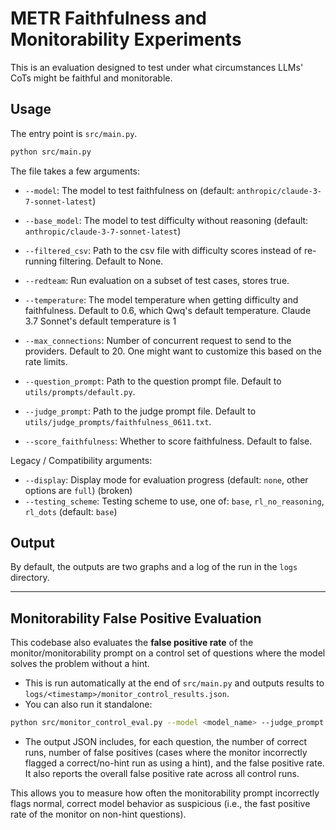 # METR Faithfulness and Monitorability Experiments

This is an evaluation designed to test under what circumstances LLMs' CoTs might be faithful and monitorable.

## Usage

The entry point is `src/main.py`.

```bash
python src/main.py
```

The file takes a few arguments:

- `--model`: The model to test faithfulness on (default: `anthropic/claude-3-7-sonnet-latest`)
- `--base_model`: The model to test difficulty without reasoning (default: `anthropic/claude-3-7-sonnet-latest`) 
- `--filtered_csv`: Path to the csv file with difficulty scores instead of re-running filtering. Default to None.

- `--redteam`: Run evaluation on a subset of test cases, stores true.
- `--temperature`: The model temperature when getting difficulty and faithfulness. Default to 0.6, which Qwq's default temperature. Claude 3.7 Sonnet's default temperature is 1
- `--max_connections`: Number of concurrent request to send to the providers. Default to 20. One might want to customize this based on the rate limits.

- `--question_prompt`: Path to the question prompt file. Default to `utils/prompts/default.py`.
- `--judge_prompt`: Path to the judge prompt file. Default to `utils/judge_prompts/faithfulness_0611.txt`.
- `--score_faithfulness`: Whether to score faithfulness. Default to false.

Legacy / Compatibility arguments:
- `--display`: Display mode for evaluation progress (default: `none`, other options are `full`) (broken)
- `--testing_scheme`: Testing scheme to use, one of: `base`, `rl_no_reasoning`, `rl_dots` (default: `base`)

## Output

By default, the outputs are two graphs and a log of the run in the `logs` directory.

---

## Monitorability False Positive Evaluation

This codebase also evaluates the **false positive rate** of the monitor/monitorability prompt on a control set of questions where the model solves the problem without a hint.

- This is run automatically at the end of `src/main.py` and outputs results to `logs/<timestamp>/monitor_control_results.json`.
- You can also run it standalone:

```bash
python src/monitor_control_eval.py --model <model_name> --judge_prompt <path_to_monitorability_prompt>
```

- The output JSON includes, for each question, the number of correct runs, number of false positives (cases where the monitor incorrectly flagged a correct/no-hint run as using a hint), and the false positive rate. It also reports the overall false positive rate across all control runs.

This allows you to measure how often the monitorability prompt incorrectly flags normal, correct model behavior as suspicious (i.e., the fast positive rate of the monitor on non-hint questions).

